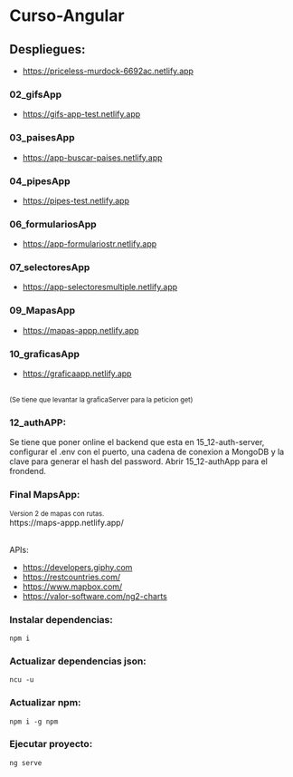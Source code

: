 # Curso-Angular
## Despliegues:
- https://priceless-murdock-6692ac.netlify.app
### 02_gifsApp
- https://gifs-app-test.netlify.app
### 03_paisesApp
- https://app-buscar-paises.netlify.app
### 04_pipesApp
- https://pipes-test.netlify.app
### 06_formulariosApp
- https://app-formulariostr.netlify.app
### 07_selectoresApp
- https://app-selectoresmultiple.netlify.app
### 09_MapasApp
- https://mapas-appp.netlify.app
### 10_graficasApp
- https://graficaapp.netlify.app 
<br>
 <small> (Se tiene que levantar la graficaServer para la peticion get)</small>

### 12_authAPP: 
 Se tiene que poner online el backend que esta en 15_12-auth-server, configurar el .env con el puerto, una cadena de conexion a MongoDB y la clave para generar el hash del password.
 Abrir 15_12-authApp para el frondend.

### Final MapsApp:
<small>
Version 2 de mapas con rutas.
</small>
<br>
https://maps-appp.netlify.app/
<br>
<br>

APIs: 

- https://developers.giphy.com
- https://restcountries.com/
- https://www.mapbox.com/
- https://valor-software.com/ng2-charts



### Instalar dependencias:
```
npm i 
```
### Actualizar dependencias json:
```
ncu -u 
```

### Actualizar npm:
```
npm i -g npm
```

### Ejecutar proyecto:
```
ng serve
```

